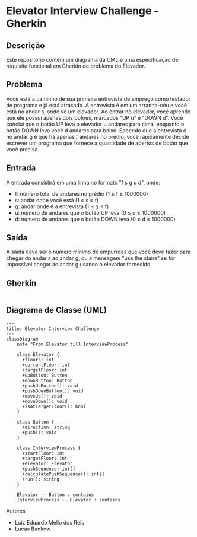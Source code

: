 # Elevator Interview Challenge - Gherkin

## Descrição

Este repositório contém um diagrama da UML e uma especificação de requisito funcional em Gherkin do problema do Elevador.

## Problema

Você está a caminho de sua primeira entrevista de emprego como testador de programa e já está atrasado. A entrevista é em um arranha-céu e você está no andar s, onde vê um elevador. Ao entrar no elevador, você aprende que ele possui apenas dois botões, marcados “UP u” e “DOWN d”. Você conclui que o botão UP leva o elevador u andares para cima, enquanto o botão DOWN leva você d andares para baixo. Sabendo que a entrevista é no andar g e que há apenas f andares no prédio, você rapidamente decide escrever um programa que fornece a quantidade de apertos de botão que você precisa.

## Entrada

A entrada consistirá em uma linha no formato "f s g u d", onde:
- f: número total de andares no prédio (1 ≤ f ≤ 1000000)
- s: andar onde você está (1 ≤ s ≤ f)
- g: andar onde é a entrevista (1 ≤ g ≤ f)
- u: número de andares que o botão UP leva (0 ≤ u ≤ 1000000)
- d: número de andares que o botão DOWN leva (0 ≤ d ≤ 1000000)

## Saída

A saída deve ser o número mínimo de empurrões que você deve fazer para chegar do andar s ao andar g, ou a mensagem "use the stairs" se for impossível chegar ao andar g usando o elevador fornecido.


## Gherkin

```gherkin

```
## Diagrama de Classe (UML)

```mermaid
---
title: Elevator Interview Challenge
---
classDiagram
    note "From Elevator till InterviewProcess"

    class Elevator {
      +floors: int
      +currentFloor: int
      +targetFloor: int
      +upButton: Button
      +downButton: Button
      +pushUpButton(): void
      +pushDownButton(): void
      +moveUp(): void
      +moveDown(): void
      +isAtTargetFloor(): bool
    }

    class Button {
      +direction: string
      +push(): void
    }

    class InterviewProcess {
      +startFloor: int
      +targetFloor: int
      +elevator: Elevator
      +pushSequence: int[]
      +calculatePushSequence(): int[]
      +run(): string
    }

    Elevator -- Button : contains
    InterviewProcess -- Elevator : contains
```

Autores
- Luiz Eduardo Mello dos Reis
- Lucas Bankow
